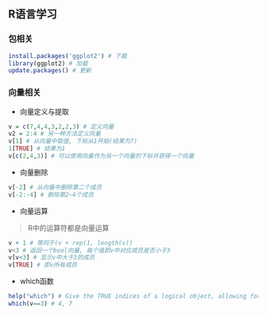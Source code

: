 ## R语言学习
### 包相关
```r
install.packages('ggplot2') # 下载
library(ggplot2) # 加载
update.packages() # 更新
```
### 向量相关
* 向量定义与提取  
```r
v = c(7,4,4,3,2,2,3) # 定义向量
v2 = 2:4 # 另一种方法定义向量
v[1] # 从向量中取值, 下标从1开始(结果为7)
1[TRUE] # 结果为1
v[c(2,4,3)] # 可以使用向量作为另一个向量的下标并获得一个向量
```
* 向量删除
```r  
v[-2] # 从向量中删除第二个成员
v[-2:-4] # 删除第2~4个成员
```
* 向量运算  
> R中的运算符都是向量运算
```r
v + 1 # 等同于(v + rep(1, length(v))
v<3 # 返回一个bool向量, 每个值即v中对应成员是否小于3
v[v<3] # 显示v中大于3的成员
v[TRUE] # 即v所有成员
```
* which函数  
```r
help("which") # Give the TRUE indices of a logical object, allowing for array indices.
which(v==3) # 4, 7
```